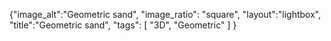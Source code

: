 {"image_alt":"Geometric sand", 
"image_ratio": "square",
"layout":"lightbox",
"title":"Geometric sand",
 "tags": [
  "3D",
  "Geometric"
 ]
}